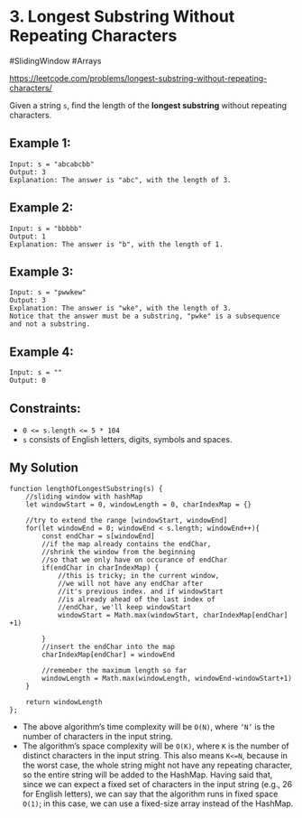 # 3. Longest Substring Without Repeating Characters
#SlidingWindow #Arrays

https://leetcode.com/problems/longest-substring-without-repeating-characters/

Given a string `s`, find the length of the <b>longest substring</b> without repeating characters.

## Example 1:
```
Input: s = "abcabcbb"
Output: 3
Explanation: The answer is "abc", with the length of 3.
```
## Example 2:
```
Input: s = "bbbbb"
Output: 1
Explanation: The answer is "b", with the length of 1.
```
## Example 3:
```
Input: s = "pwwkew"
Output: 3
Explanation: The answer is "wke", with the length of 3.
Notice that the answer must be a substring, "pwke" is a subsequence and not a substring.
```
## Example 4:
```
Input: s = ""
Output: 0
 ```

## Constraints:

- `0 <= s.length <= 5 * 104`
- `s` consists of English letters, digits, symbols and spaces.

## My Solution
````
function lengthOfLongestSubstring(s) {
    //sliding window with hashMap
    let windowStart = 0, windowLength = 0, charIndexMap = {}
    
    //try to extend the range [windowStart, windowEnd]
    for(let windowEnd = 0; windowEnd < s.length; windowEnd++){
        const endChar = s[windowEnd]
        //if the map already contains the endChar, 
        //shrink the window from the beginning 
        //so that we only have on occurance of endChar
        if(endChar in charIndexMap) {
            //this is tricky; in the current window,
            //we will not have any endChar after
            //it's previous index. and if windowStart
            //is already ahead of the last index of
            //endChar, we'll keep windowStart
            windowStart = Math.max(windowStart, charIndexMap[endChar] +1)
            
        }
        //insert the endChar into the map
        charIndexMap[endChar] = windowEnd
        
        //remember the maximum length so far
        windowLength = Math.max(windowLength, windowEnd-windowStart+1)
    }
    
    return windowLength
};
````
- The above algorithm’s time complexity will be `O(N)`, where `‘N’` is the number of characters in the input string.
- The algorithm’s space complexity will be `O(K)`, where `K` is the number of distinct characters in the input string. This also means `K<=N`, because in the worst case, the whole string might not have any repeating character, so the entire string will be added to the HashMap. Having said that, since we can expect a fixed set of characters in the input string (e.g., 26 for English letters), we can say that the algorithm runs in fixed space `O(1)`; in this case, we can use a fixed-size array instead of the HashMap.
